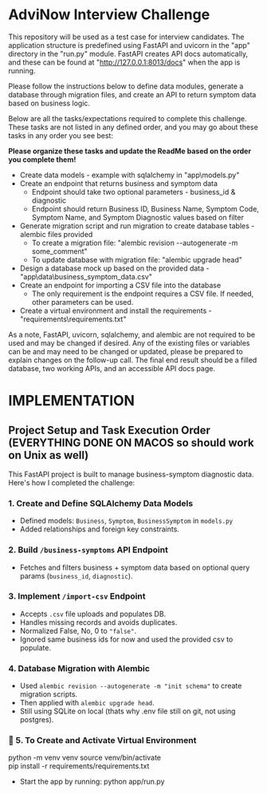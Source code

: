 # AdviNow Interview Challenge
This repository will be used as a test case for interview candidates. The application structure is predefined using FastAPI and uvicorn in the "app" directory in the "run.py" module. 
FastAPI creates API docs automatically, and these can be found at "http://127.0.0.1:8013/docs" when the app is running.

Please follow the instructions below to define data modules, generate a database through migration files, and create an API to return symptom data based on business logic.

Below are all the tasks/expectations required to complete this challenge. These tasks are not listed in any defined order, and you may go about these tasks in any order you see best:

**Please organize these tasks and update the ReadMe based on the order you complete them!**

- Create data models - example with sqlalchemy in "app\models.py"
- Create an endpoint that returns business and symptom data
  - Endpoint should take two optional parameters - business_id & diagnostic
  - Endpoint should return Business ID, Business Name, Symptom Code, Symptom Name, and Symptom Diagnostic values based on filter
- Generate migration script and run migration to create database tables - alembic files provided
  - To create a migration file: "alembic revision --autogenerate -m some_comment"
  - To update database with migration file: "alembic upgrade head"
- Design a database mock up based on the provided data - "app\data\business_symptom_data.csv"
- Create an endpoint for importing a CSV file into the database
  - The only requirement is the endpoint requires a CSV file. If needed, other parameters can be used.
- Create a virtual environment and install the requirements - "requirements\requirements.txt"

As a note, FastAPI, uvicorn, sqlalchemy, and alembic are not required to be used and may be changed if desired. 
Any of the existing files or variables can be and may need to be changed or updated, please be prepared to explain changes on the follow-up call.
The final end result should be a filled database, two working APIs, and an accessible API docs page.

# IMPLEMENTATION

## Project Setup and Task Execution Order (EVERYTHING DONE ON MACOS so should work on Unix as well)

This FastAPI project is built to manage business-symptom diagnostic data. Here's how I completed the challenge:

### 1. Create and Define SQLAlchemy Data Models
- Defined models: `Business`, `Symptom`, `BusinessSymptom` in `models.py`
- Added relationships and foreign key constraints.

###  2. Build `/business-symptoms` API Endpoint
- Fetches and filters business + symptom data based on optional query params (`business_id`, `diagnostic`).

###  3. Implement `/import-csv` Endpoint
- Accepts `.csv` file uploads and populates DB.
- Handles missing records and avoids duplicates.
- Normalized False, No, 0 to `"false"`.
- Ignored same business ids for now and used the provided csv to populate.

###  4. Database Migration with Alembic
- Used `alembic revision --autogenerate -m "init schema"` to create migration scripts.
- Then applied with `alembic upgrade head`.
- Still using SQLite on local (thats why .env file still on git, not using postgres).

### 🔲 5. To Create and Activate Virtual Environment
python -m venv venv
source venv/bin/activate   
pip install -r requirements/requirements.txt


- Start the app by running: python app/run.py

